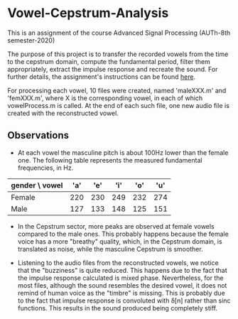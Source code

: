 # Vowel-Cepstrum-Analysis
This is an assignment of the course Advanced Signal Processing (AUTh-8th semester-2020)

The purpose of this project is to transfer the recorded vowels from the time to the cepstrum domain, compute the fundamental period, filter them appropriately, extract the impulse response and recreate the sound. For further details, the assignment's instructions can be found [here](https://github.com/vassomak/Vowel-Cepstrum-Analysis/blob/main/PTES_2020_ex4.pdf).

For processing each vowel, 10 files were created, named
'maleXXX.m' and 'femXXX.m', where X is the corresponding vowel, in each of which
vowelProcess.m is called. At the end of each such file, one new audio file is created
with the reconstructed vowel.


## Observations 

* At each vowel the masculine pitch is about 100Hz lower than the female one. The following
table represents the measured fundamental frequencies, in Hz.

gender \ vowel  | 'a'   | 'e' | 'i' | 'o' | 'u'     
-------------   | ----  | ----|---- |---- |----
Female          | 220   | 230 | 249 | 232 | 274
Male            | 127   | 133 | 148 | 125 | 151

* In the Cepstrum sector, more peaks are observed at
female vowels compared to the male ones. This probably happens because the
female voice has a more "breathy" quality, which, in the 
Cepstrum domain, is translated as noise, while the masculine Cepstrum is smoother.

* Listening to the audio files from the reconstructed vowels, we notice that
the "buzziness" is quite reduced. This happens due to the fact that the impulse
response calculated is mixed phase. Nevertheless, for the most 
files, although the sound resembles the desired vowel, it does not remind of human
voice as the "timbre" is missing. This is probably due to the fact that
impulse response is convoluted with δ[n] rather than sinc functions. This results in the sound produced being completely
stiff.
